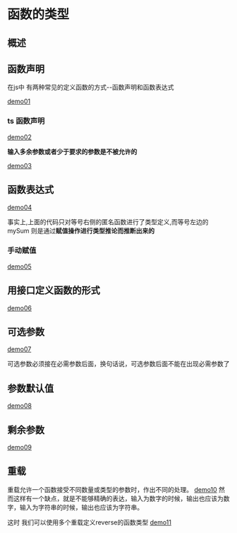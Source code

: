 # 函数的类型

## 概述

## 函数声明

在js中 有两种常见的定义函数的方式--函数声明和函数表达式

[demo01][demo01]

### ts 函数声明

[demo02][demo02]

**输入多余参数或者少于要求的参数是不被允许的**

[demo03][demo03]

## 函数表达式

[demo04][demo04]

事实上,上面的代码只对等号右侧的匿名函数进行了类型定义,而等号左边的mySum 则是通过**赋值操作进行类型推论而推断出来的**

###  手动赋值
[demo05][demo05]


## 用接口定义函数的形式

[demo06][demo06]

## 可选参数
[demo07][demo07]

可选参数必须接在必需参数后面，换句话说，可选参数后面不能在出现必需参数了  

## 参数默认值
[demo08][demo08]

## 剩余参数
[demo09][demo09]

## 重载
重载允许一个函数接受不同数量或类型的参数时，作出不同的处理。
[demo10][demo10]
然而这样有一个缺点，就是不能够精确的表达，输入为数字的时候，输出也应该为数字，输入为字符串的时候，输出也应该为字符串。

这时 我们可以使用多个重载定义reverse的函数类型
[demo11][demo11]


[demo01]: ./01.ts
[demo02]: ./02.ts
[demo03]: ./03.ts
[demo04]: ./04.ts
[demo05]: ./05.ts

[demo06]: ./06.ts
[demo07]: ./07.ts
[demo08]: ./08.ts
[demo09]: ./09.ts
[demo10]: ./10.ts
[demo11]: ./11.ts